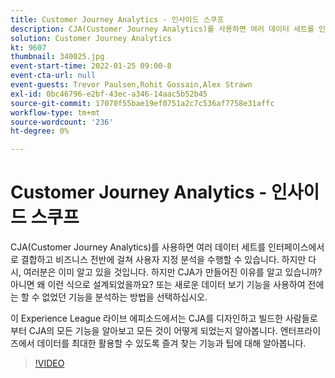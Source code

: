 ```yaml
---
title: Customer Journey Analytics - 인사이드 스쿠프
description: CJA(Customer Journey Analytics)를 사용하면 여러 데이터 세트를 인터페이스에서 로 결합하고 비즈니스 전반에 걸쳐 사용자 지정 분석을 수행할 수 있습니다. 하지만 다시, 여러분은 이미 알고 있을 것입니다. 하지만 CJA가 만들어진 이유를 알고 있습니까? 아니면 왜 이런 식으로 설계되었을까요? 또는 새로운 데이터 보기 기능을 사용하여 전에는 할 수 없었던 기능을 분석하는 방법을 선택하십시오. 이 Experience League 라이브 에피소드에서는 CJA를 디자인하고 빌드한 사람들로부터 CJA의 모든 기능을 알아보고 모든 것이 어떻게 되었는지 알아봅니다. 엔터프라이즈에서 데이터를 최대한 활용할 수 있도록 즐겨 찾는 기능과 팁에 대해 알아봅니다.
solution: Customer Journey Analytics
kt: 9607
thumbnail: 340025.jpg
event-start-time: 2022-01-25 09:00-8
event-cta-url: null
event-guests: Trevor Paulsen,Rohit Gossain,Alex Strawn
exl-id: 0bc46796-e2bf-43ec-a346-14aac5b52b45
source-git-commit: 17070f55bae19ef0751a2c7c536af7758e31affc
workflow-type: tm+mt
source-wordcount: '236'
ht-degree: 0%

---
```


# Customer Journey Analytics - 인사이드 스쿠프

CJA(Customer Journey Analytics)를 사용하면 여러 데이터 세트를 인터페이스에서 로 결합하고 비즈니스 전반에 걸쳐 사용자 지정 분석을 수행할 수 있습니다. 하지만 다시, 여러분은 이미 알고 있을 것입니다. 하지만 CJA가 만들어진 이유를 알고 있습니까? 아니면 왜 이런 식으로 설계되었을까요? 또는 새로운 데이터 보기 기능을 사용하여 전에는 할 수 없었던 기능을 분석하는 방법을 선택하십시오.

이 Experience League 라이브 에피소드에서는 CJA를 디자인하고 빌드한 사람들로부터 CJA의 모든 기능을 알아보고 모든 것이 어떻게 되었는지 알아봅니다. 엔터프라이즈에서 데이터를 최대한 활용할 수 있도록 즐겨 찾는 기능과 팁에 대해 알아봅니다.

>[!VIDEO](https://video.tv.adobe.com/v/340025/?quality=12&learn=on)
